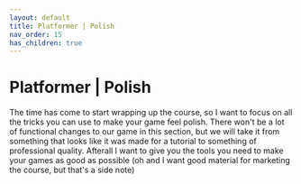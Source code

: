 ```yaml
---
layout: default
title: Platformer | Polish
nav_order: 15
has_children: true
---
```


# Platformer | Polish

The time has come to start wrapping up the course, so I want to focus on all the tricks you can use to make your game feel polish. There won't be a lot of functional changes to our game in this section, but we will take it from something that looks like it was made for a tutorial to something of professional quality. Afterall I want to give you the tools you need to make your games as good as possible (oh and I want good material for marketing the course, but that's a side note)

